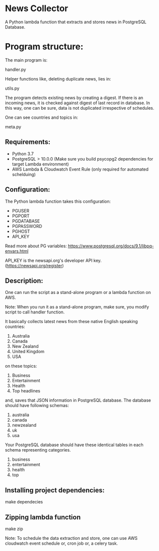 News Collector
==============
A Python lambda function that extracts and stores news in PostgreSQL Database.

Program structure:
==================
The main program is:
  
  handler.py

Helper functions like, deleting duplicate news, lies in:
  
  utils.py

The program detects existing news by creating a digest. If there is an incoming news, it is checked against digest of last record in database. In this way, one can be sure, data is not duplicated irrespective of schedules.

One can see countries and topics in:

  meta.py

Requirements:
-------------
* Python 3.7
* PostgreSQL > 10.0.0 (Make sure you build psycopg2 dependencies for target Lambda environment)
* AWS Lambda & Cloudwatch Event Rule (only required for automated schelduing)

Configuration:
--------------
The Python lambda function takes this configuration:

* PGUSER
* PGPORT
* PGDATABASE
* PGPASSWORD
* PGHOST
* API_KEY

Read more about PG variables: https://www.postgresql.org/docs/9.1/libpq-envars.html

API_KEY is the newsapi.org's developer API key. (https://newsapi.org/register)

Description:
------------
One can run the script as a stand-alone program or a lambda function on AWS.

Note: When you run it as a stand-alone program, make sure, you modify script to call handler function.


It basically collects latest news from
these native English speaking countries:

1. Australia
2. Canada
3. New Zealand
4. United Kingdom
5. USA

on these topics:

1. Business
2. Entertainment
3. Health
4. Top headlines

and, saves that JSON information in PostgreSQL database. The database should have following schemas:

1. australia
2. canada
3. newzealand
4. uk
5. usa

Your PostgreSQL database should have these identical tables in each schema representing categories.

1. business
2. entertainment
3. health
4. top


Installing project dependencies:
--------------------------------
make dependecies

Zipping lambda function
-----------------------
make zip


Note: To schedule the data extraction and store, one can use AWS cloudwatch event schedule or, cron job or, a celery task.
